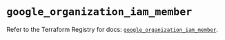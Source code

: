 # `google_organization_iam_member`

Refer to the Terraform Registry for docs: [`google_organization_iam_member`](https://registry.terraform.io/providers/hashicorp/google/6.25.0/docs/resources/organization_iam_member).
